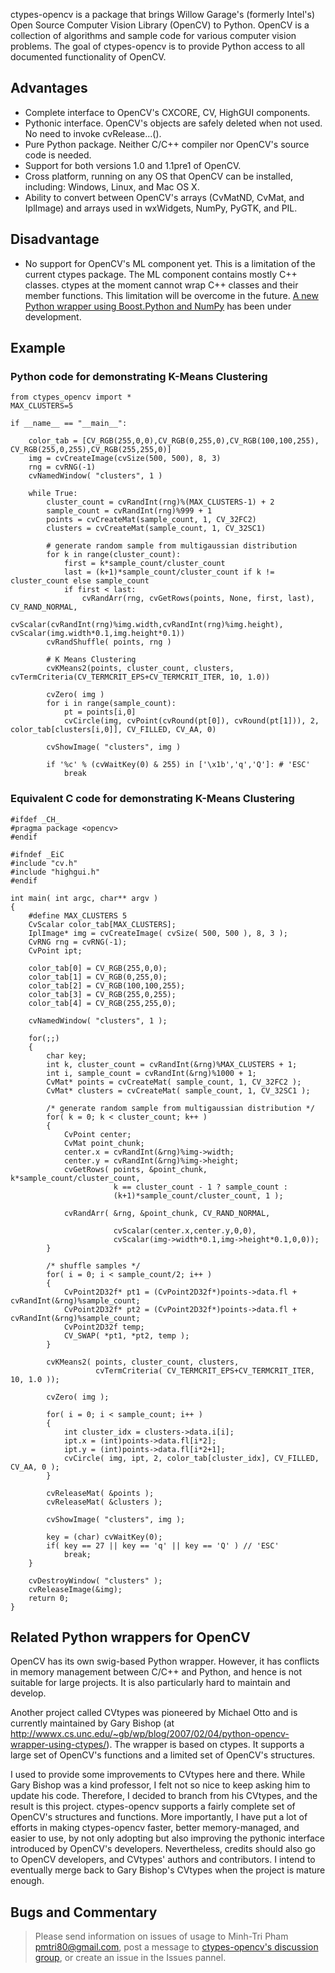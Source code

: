 ctypes-opencv is a package that brings Willow Garage's (formerly Intel's) Open Source Computer Vision Library (OpenCV) to Python. OpenCV is a collection of algorithms and sample code for various computer vision problems. The goal of ctypes-opencv is to provide Python access to all documented functionality of OpenCV.

## Advantages ##

  * Complete interface to OpenCV's CXCORE, CV, HighGUI components.
  * Pythonic interface. OpenCV's objects are safely deleted when not used. No need to invoke cvRelease...().
  * Pure Python package. Neither C/C++ compiler nor OpenCV's source code is needed.
  * Support for both versions 1.0 and 1.1pre1 of OpenCV.
  * Cross platform, running on any OS that OpenCV can be installed, including: Windows, Linux, and Mac OS X.
  * Ability to convert between OpenCV's arrays (CvMatND, CvMat, and IplImage) and arrays used in wxWidgets, NumPy, PyGTK, and PIL.

## Disadvantage ##

  * No support for OpenCV's ML component yet. This is a limitation of the current ctypes package. The ML component contains mostly C++ classes. ctypes at the moment cannot wrap C++ classes and their member functions. This limitation will be overcome in the future. [A new Python wrapper using Boost.Python and NumPy](http://code.google.com/p/pyopencv/) has been under development.

## Example ##

### Python code for demonstrating K-Means Clustering ###
```
from ctypes_opencv import *
MAX_CLUSTERS=5

if __name__ == "__main__":

    color_tab = [CV_RGB(255,0,0),CV_RGB(0,255,0),CV_RGB(100,100,255), CV_RGB(255,0,255),CV_RGB(255,255,0)]
    img = cvCreateImage(cvSize(500, 500), 8, 3)
    rng = cvRNG(-1)
    cvNamedWindow( "clusters", 1 )
        
    while True:
        cluster_count = cvRandInt(rng)%(MAX_CLUSTERS-1) + 2
        sample_count = cvRandInt(rng)%999 + 1
        points = cvCreateMat(sample_count, 1, CV_32FC2)
        clusters = cvCreateMat(sample_count, 1, CV_32SC1)
        
        # generate random sample from multigaussian distribution
        for k in range(cluster_count):
            first = k*sample_count/cluster_count
            last = (k+1)*sample_count/cluster_count if k != cluster_count else sample_count
            if first < last:
                cvRandArr(rng, cvGetRows(points, None, first, last), CV_RAND_NORMAL,
                    cvScalar(cvRandInt(rng)%img.width,cvRandInt(rng)%img.height), cvScalar(img.width*0.1,img.height*0.1))
        cvRandShuffle( points, rng )
        
        # K Means Clustering
        cvKMeans2(points, cluster_count, clusters, cvTermCriteria(CV_TERMCRIT_EPS+CV_TERMCRIT_ITER, 10, 1.0))

        cvZero( img )
        for i in range(sample_count):
            pt = points[i,0]
            cvCircle(img, cvPoint(cvRound(pt[0]), cvRound(pt[1])), 2, color_tab[clusters[i,0]], CV_FILLED, CV_AA, 0)
        
        cvShowImage( "clusters", img )

        if '%c' % (cvWaitKey(0) & 255) in ['\x1b','q','Q']: # 'ESC'
            break
```

### Equivalent C code for demonstrating K-Means Clustering ###
```
#ifdef _CH_
#pragma package <opencv>
#endif

#ifndef _EiC
#include "cv.h"
#include "highgui.h"
#endif

int main( int argc, char** argv )
{
    #define MAX_CLUSTERS 5
    CvScalar color_tab[MAX_CLUSTERS];
    IplImage* img = cvCreateImage( cvSize( 500, 500 ), 8, 3 );
    CvRNG rng = cvRNG(-1);
    CvPoint ipt;

    color_tab[0] = CV_RGB(255,0,0);
    color_tab[1] = CV_RGB(0,255,0);
    color_tab[2] = CV_RGB(100,100,255);
    color_tab[3] = CV_RGB(255,0,255);
    color_tab[4] = CV_RGB(255,255,0);

    cvNamedWindow( "clusters", 1 );
        
    for(;;)
    {
        char key;
        int k, cluster_count = cvRandInt(&rng)%MAX_CLUSTERS + 1;
        int i, sample_count = cvRandInt(&rng)%1000 + 1;
        CvMat* points = cvCreateMat( sample_count, 1, CV_32FC2 );
        CvMat* clusters = cvCreateMat( sample_count, 1, CV_32SC1 );
        
        /* generate random sample from multigaussian distribution */
        for( k = 0; k < cluster_count; k++ )
        {
            CvPoint center;
            CvMat point_chunk;
            center.x = cvRandInt(&rng)%img->width;
            center.y = cvRandInt(&rng)%img->height;
            cvGetRows( points, &point_chunk, k*sample_count/cluster_count,
                       k == cluster_count - 1 ? sample_count :
                       (k+1)*sample_count/cluster_count, 1 );
                        
            cvRandArr( &rng, &point_chunk, CV_RAND_NORMAL,

                       cvScalar(center.x,center.y,0,0),
                       cvScalar(img->width*0.1,img->height*0.1,0,0));
        }

        /* shuffle samples */
        for( i = 0; i < sample_count/2; i++ )
        {
            CvPoint2D32f* pt1 = (CvPoint2D32f*)points->data.fl + cvRandInt(&rng)%sample_count;
            CvPoint2D32f* pt2 = (CvPoint2D32f*)points->data.fl + cvRandInt(&rng)%sample_count;
            CvPoint2D32f temp;
            CV_SWAP( *pt1, *pt2, temp );
        }

        cvKMeans2( points, cluster_count, clusters,
                   cvTermCriteria( CV_TERMCRIT_EPS+CV_TERMCRIT_ITER, 10, 1.0 ));

        cvZero( img );

        for( i = 0; i < sample_count; i++ )
        {
            int cluster_idx = clusters->data.i[i];
            ipt.x = (int)points->data.fl[i*2];
            ipt.y = (int)points->data.fl[i*2+1];
            cvCircle( img, ipt, 2, color_tab[cluster_idx], CV_FILLED, CV_AA, 0 );
        }

        cvReleaseMat( &points );
        cvReleaseMat( &clusters );

        cvShowImage( "clusters", img );

        key = (char) cvWaitKey(0);
        if( key == 27 || key == 'q' || key == 'Q' ) // 'ESC'
            break;
    }
    
    cvDestroyWindow( "clusters" );
    cvReleaseImage(&img);
    return 0;
}
```

## Related Python wrappers for OpenCV ##

OpenCV has its own swig-based Python wrapper. However, it has conflicts in memory management between C/C++ and Python, and hence is not suitable for large projects. It is also particularly hard to maintain and develop.

Another project called CVtypes was pioneered by Michael Otto and is currently maintained by Gary Bishop (at http://wwwx.cs.unc.edu/~gb/wp/blog/2007/02/04/python-opencv-wrapper-using-ctypes/). The wrapper is based on ctypes. It supports a large set of OpenCV's functions and a limited set of OpenCV's structures.

I used to provide some improvements to CVtypes here and there. While Gary Bishop was a kind professor, I felt not so nice to keep asking him to update his code. Therefore, I decided to branch from his CVtypes, and the result is this project. ctypes-opencv supports a fairly complete set of OpenCV's structures and functions. More importantly, I have put a lot of efforts in making ctypes-opencv faster, better memory-managed, and easier to use, by not only adopting but also improving the pythonic interface introduced by OpenCV's developers. Nevertheless, credits should also go to OpenCV developers, and CVtypes' authors and contributors. I intend to eventually merge back to Gary Bishop's CVtypes when the project is mature enough.


## Bugs and Commentary ##

> Please send information on issues of usage to Minh-Tri Pham <pmtri80@gmail.com>, post a message to [ctypes-opencv's discussion group](http://groups.google.com/group/ctypes-opencv), or create an issue in the Issues pannel.